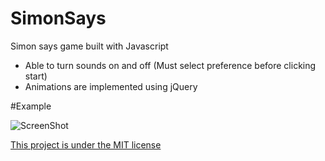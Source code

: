 # SimonSays
Simon says game built with Javascript
* Able to turn sounds on and off (Must select preference before clicking start)
* Animations are implemented using jQuery

#Example

![ScreenShot](https://zippy.gfycat.com/BowedOddAmericantoad.gif)


[This project is under the MIT license](LICENSE)

